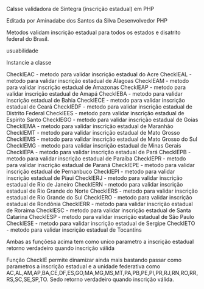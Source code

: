 Calsse validadora de Sintegra (inscrição estadual) em PHP

Editada por Aminadabe dos Santos da Silva
Desenvolvedor PHP

Metodos validam inscrição estadual para todos os estados e disatrito federal do Brasil.

usuabilidade

Instancie a classe 

CheckIEAC - metodo para validar inscrição estadual do Acre
CheckIEAL - metodo para validar inscrição estadual de Alagoas
CheckIEAM - metodo para validar inscrição estadual de Amazonas
CheckIEAP - metodo para validar inscrição estadual de Amapá
CheckIEBA - metodo para validar inscrição estadual de Bahia
CheckIECE - metodo para validar inscrição estadual de Ceará
CheckIEDF - metodo para validar inscrição estadual de Distrito Federal
CheckIEES - metodo para validar inscrição estadual de Espírito Santo
CheckIEGO - metodo para validar inscrição estadual de Goias
CheckIEMA - metodo para validar inscrição estadual de Maranhão
CheckIEMT - metodo para validar inscrição estadual de Mato Grosso
CheckIEMS - metodo para validar inscrição estadual de Mato Grosso do Sul
CheckIEMG - metodo para validar inscrição estadual de Minas Gerais
CheckIEPA - metodo para validar inscrição estadual de Pará
CheckIEPB - metodo para validar inscrição estadual de Paraíba
CheckIEPR - metodo para validar inscrição estadual de Paraná
CheckIEPE - metodo para validar inscrição estadual de Pernanbuco
CheckIEPI - metodo para validar inscrição estadual de Píaui
CheckIERJ - metodo para validar inscrição estadual de Rio de Janeiro
CheckIERN - metodo para validar inscrição estadual de Rio Grande do Norte
CheckIERS - metodo para validar inscrição estadual de Rio Grande do Sul
CheckIERO - metodo para validar inscrição estadual de Rondônia
CheckIERR - metodo para validar inscrição estadual de Roraima
CheckIESC - metodo para validar inscrição estadual de Santa Catarina
CheckIESP - metodo para validar inscrição estadual de São Paulo
CheckIESE - metodo para validar inscrição estadual de Sergipe
CheckIETO - metodo para validar inscrição estadual de Tocantins

Ambas as funçõesa acima tem como unico parametro a inscrição estadual retorno verdadeiro quando inscrição válida


Função CheckIE permite dinamizar ainda mais bastando passar como parametros a inscrição estadual e a unidade federativa como 
AC,AL,AM,AP,BA,CE,DF,ES,GO,MA,MG,MS,MT,PA,PB,PE,PI,PR,RJ,RN,RO,RR,RS,SC,SE,SP,TO.
Sedo retorno verdadeiro quando inscrição válida.
